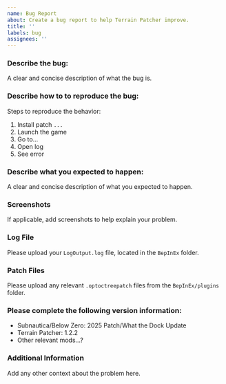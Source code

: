 ```yaml
---
name: Bug Report
about: Create a bug report to help Terrain Patcher improve.
title: ''
labels: bug
assignees: ''
---
```


### Describe the bug:

A clear and concise description of what the bug is.

### Describe how to to reproduce the bug:

Steps to reproduce the behavior:

1. Install patch `...`
2. Launch the game
3. Go to...
4. Open log
5. See error

### Describe what you expected to happen:

A clear and concise description of what you expected to happen.

### Screenshots

If applicable, add screenshots to help explain your problem.

### Log File

Please upload your `LogOutput.log` file, located in the `BepInEx` folder.

### Patch Files

Please upload any relevant `.optoctreepatch` files from the `BepInEx/plugins` folder.

### Please complete the following version information:

- Subnautica/Below Zero: 2025 Patch/What the Dock Update
- Terrain Patcher: 1.2.2
- Other relevant mods...?

### Additional Information

Add any other context about the problem here.
